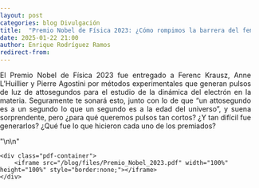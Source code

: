 ```yaml
---
layout: post
categories: blog Divulgación
title:  "Premio Nobel de Física 2023: ¿Cómo rompimos la barrera del femtosegundo?"
date: 2025-01-22 21:00
author: Enrique Rodríguez Ramos
redirect-from:
---
```

<html lang="en">
<head>
    <meta charset="UTF-8">
    <meta name="viewport" content="width=device-width, initial-scale=1.0">
    <title>{{ page.title }}</title>
    <style>
        body, html {
            margin: 0;
            padding: 0;
            width: 100%;
            height: 100%;
        }
        .pdf-container {
            width: 100%;
            height: 100vh;
        }
    </style>
</head>
<body>
    <p style="text-align: justify">El Premio Nobel de Física 2023 fue entregado a Ferenc Krausz, Anne L’Huillier y Pierre Agostini por métodos experimentales que generan pulsos de luz de attosegundos para el estudio de la dinámica del electrón en la materia. Seguramente te sonará esto, junto con lo de que “un attosegundo es a un segundo lo que un segundo es a la edad del universo”, y suena sorprendente, pero ¿para qué queremos pulsos tan cortos? ¿Y tan difícil fue generarlos? ¿Qué fue lo que hicieron cada uno de los premiados?</p>   

"\n\n"

    <div class="pdf-container">
        <iframe src="/blog/files/Premio_Nobel_2023.pdf" width="100%" height="100%" style="border:none;"></iframe>
    </div>
</body>
</html>
